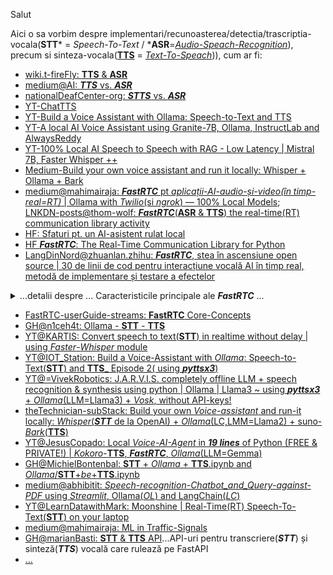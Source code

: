 Salut

Aici o sa vorbim despre implementari/recunoasterea/detectia/trascriptia-vocala(**STT*** = *Speech-To-Text* / ***ASR**=[*Audio-Speach-Recognition*](https://en.wikipedia.org/wiki/Speech_recognition)), precum si sinteza-vocala([**TTS**](https://simple.wikipedia.org/wiki/Text_to_speech) = [*Text-To-Speach*](https://en.wikipedia.org/wiki/Speech_synthesis))), cum ar fi:

 - [wiki.t-fireFly: **TTS** & **ASR**](https://wiki.t-firefly.com/en/AIBOX-1684X/tts-and-asr.html)
 - [medium@AI: ***TTS*** vs. ***ASR***](https://medium.com/@artificial--intelligence/the-differences-between-asr-and-tts-c85a08269c98)
 - [nationalDeafCenter-org: ***STTS*** vs. ***ASR***](https://nationaldeafcenter.org/resource-items/asr-vs-stts/)
 - [YT-ChatTTS](https://www.youtube.com/watch?v=MpVNZA6__3o&ab_channel=AllAboutAI)
 - [YT-Build a Voice Assistant with Ollama: Speech-to-Text and TTS](https://www.youtube.com/watch?v=lSqKx3D5iis&ab_channel=IOTStation)
 - [YT-A local AI Voice Assistant using Granite-7B, Ollama, InstructLab and AlwaysReddy](https://www.youtube.com/watch?v=inlada3SiNA)
 - [YT-100% Local AI Speech to Speech with RAG - Low Latency | Mistral 7B, Faster Whisper ++](https://www.youtube.com/watch?v=VpB6bxh4deM&ab_channel=AllAboutAI)
 - [Medium-Build your own voice assistant and run it locally: Whisper + Ollama + Bark](https://medium.com/@vndee.huynh/build-your-own-voice-assistant-and-run-it-locally-whisper-ollama-bark-c80e6f815cba)
 - [medium@mahimairaja: ***FastRTC*** pt *aplicații-AI-audio-și-video(în timp-real=RT)* | Ollama with *Twilio*(si *ngrok*) — 100% Local Models](https://mahimairaja.medium.com/%EF%B8%8F-fastrtc-ollama-with-twilio-100-local-models-dc0051afe423);
<br/>[LNKDN-posts@thom-wolf: ***FastRTC***(**ASR** & **TTS**) the real-time(RT) communication library activity](https://www.linkedin.com/posts/thom-wolf_fastrtc-the-real-time-communication-library-activity-7300214946271801344-5xWs/)
 - [HF: Sfaturi pt. un AI-asistent rulat local](https://discuss.huggingface.co/t/advice-for-locally-run-ai-assistant/145000)
 - [HF ***FastRTC***: The Real-Time Communication Library for Python ](https://huggingface.co/blog/fastrtc)
 - [LangDinNord@zhuanlan.zhihu: ***FastRTC***, stea în ascensiune open source | 30 de linii de cod pentru interacțiune vocală AI în timp real, metodă de implementare și testare a efectelor](https://zhuanlan.zhihu.com/p/27904999595)
 
<details>
<summary>...detalii despre ... Caracteristicile principale ale <b><i>FastRTC</i></b> ...</summary> 

<br/>
<hr/>
 
Caracteristicile principale ale <b><i>FastRTC</i></b>: 

 - *Detectare și rotire automată a vocii* : 
    Cu funcțiile încorporate de detectare(**STT**) și rotire a vocii(**TTS**), dezvoltatorii trebuie să se concentreze doar pe 
    logica *răspunsului* către utilizatori.
    
 - *Interfață utilizator automată* :
   Interfață utilizator **Gradio** încorporată cu suport **WebRTC** , convenabilă pentru testare sau implementare directă în
   mediul de producție.
   
 - *Apeluri telefonice* : **fastphone()** Obțineți un număr de telefon gratuit, iar utilizatorii pot accesa fluxul audio prin
   telefon (este necesar un jeton de la îmbrățișare-facială(**HF**) , conturile PRO au limite mai mari).
   
 - ⚡️ *Suport pentru WebRTC și Websocket* :
   Acceptă **WebRTC** și **Websocket** pentru a asigura o comunicare *fluidă* în *timp-real(RT)*.
   
 - *Extrem de personalizabil* :
   Stream-urile pot fi montate în orice aplicație **FastAPI**, permițând interfețe utilizator personalizate sau
   implementări dincolo de **Gradio**.
   
 - *Set bogat de instrumente* :
   
   Instrumente practice încorporate, cum ar fi:
   
    - conversia textului în vorbire(**TTS**),
    - conversia vorbirii în text(**STT**),
    - detectarea cuvintelor *neașteptate* etc.,
      
   pentru a ajuta dezvoltatorii să înceapă rapid.

</pre>
<hr/> 
<br/>
</details>

 - [FastRTC-userGuide-streams: **FastRTC** Core-Concepts](https://fastrtc.org/userguide/streams/)
 - [GH@n1ceh4t: Ollama - **STT** - **TTS**](https://github.com/n1ceh4t/Ollama-STT-TTS)
 - [YT@KARTIS: Convert speech to text(**STT**) in realtime without delay | using *Faster*-*Whisper* module](https://www.youtube.com/watch?v=uimBp3c3Koo&ab_channel=KARTIS)
 - [YT@IOT_Station: Build a Voice-Assistant with *Ollama*: Speech-to-Text(**STT**) and **TTS**_ Episode 2( using ***pyttsx3***) ](https://www.youtube.com/watch?v=cMDHTXobwxk&ab_channel=IOTStation)
 - [YT@=VivekRobotics: J.A.R.V.I.S. completely offline LLM + speech recognition & synthesis using python | Ollama | Llama3 ~ using ***pyttsx3*** + *Ollama*(LLM=Llama3) + *Vosk*, without API-keys!](https://www.youtube.com/watch?v=9MFOJC8Cjv4&ab_channel=VivekRobotics)
 - [theTechnician-subStack: Build your own *Voice-assistant* and run-it locally: *Whisper*(***STT*** de la OpenAI) + *Ollama*(LC,LMM=Llama2) + suno-*Bark*(**TTS**)](https://thetechnician.substack.com/p/build-your-own-voice-assistant-and)
 - [YT@JesusCopado: Local *Voice-AI-Agent* in ***19 lines*** of Python (FREE & PRIVATE!) | *Kokoro*-**TTS**, ***FastRTC***, *Ollama*(LLM=Gemma)](https://www.youtube.com/watch?v=M6vI4Wk-Y4Q&ab_channel=Jes%C3%BAsCopado)
 - [GH@MichielBontenbal: **STT** + *Ollama* + **TTS**.ipynb and *Ollama*/**STT**+*be*+**TTS**.ipynb](https://github.com/MichielBontenbal/ollama/blob/main/STT%20%2B%20ollama%20%2B%20TTS.ipynb)
 - [medium@abhibitit: *Speech-recognition-Chatbot_and_Query-against-PDF* using *Streamlit*, Ollama(*OL*) and LangChain(*LC*)](https://medium.com/@abhibitit/speech-recognition-chatbot-and-query-against-pdf-using-llama3-using-streamlit-ollama-and-a896e369efec)
 - [YT@LearnDatawithMark: Moonshine | Real-Time(RT) Speech-To-Text(**STT**) on your laptop](https://www.youtube.com/watch?v=B93fnV30OyM&ab_channel=LearnDatawithMark)
 - [medium@mahimairaja: ML in  Traffic-Signals](https://mahimairaja.medium.com/traffic-congestion-is-a-major-problem-in-many-cities-around-the-world-causing-significant-delays-98a16571c3f6)
 - [GH@marianBasti: **STT** & **TTS** API](https://github.com/marianbasti/stt-tts-api)...API-uri pentru transcriere(***STT***) și sinteză(***TTS***) vocală care rulează pe FastAPI
 - [...](https://www.google.com/search?sca_esv=496b1dbe5ee65e43&rlz=1C1CHBF_enRO1132RO1132&sxsrf=AE3TifM166-EXUFL4Wv9-L9Xb2h9sAqjOQ:1749887255747&q=python+FastRTC+Ollama+ASR+TTS&udm=2&fbs=AIIjpHxX5k-tONtMCu8aDeA7E5WMuFPIpBqH8jT76nzCHgJGooYgkjkuBCcIF7tD_yCw785wAn4uDdm7fZnSBOBP97iKWxt4z_booKiN8Mh81MZ6RTmnqIv_vfhKdvDN9djxWF1dO06kobjwUcVNvyfeQy4GZ_J7hlCGjo-GHW4su0_B0YAztT0ZP9dvSLFgyykx2wdpzIcSHqFwk_Cq6Pxp4eg_Dzs_jw&sa=X&ved=2ahUKEwiHhpqCtvCNAxV2QPEDHZVxM6o4ChC0qAt6BAgUEAE&biw=1920&bih=911&dpr=1)
